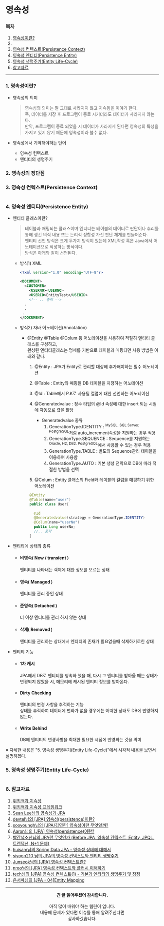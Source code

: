 # 영속성

### 목차
1. [영속성이란?](https://github.com/hongcoding94/JPA_storage/blob/main/JPA_%EC%9D%B4%EB%A1%A0/JPA_%EC%A0%95%EB%A6%AC/003.%20%EC%98%81%EC%86%8D%EC%84%B1.md#1-%EC%98%81%EC%86%8D%EC%84%B1%EC%9D%B4%EB%9E%80)
2. []()
3. [영속성 컨텍스트(Persistence Context)](https://github.com/hongcoding94/JPA_storage/blob/main/JPA_%EC%9D%B4%EB%A1%A0/JPA_%EC%A0%95%EB%A6%AC/003.%20%EC%98%81%EC%86%8D%EC%84%B1.md#3-%EC%98%81%EC%86%8D%EC%84%B1-%EC%BB%A8%ED%85%8D%EC%8A%A4%ED%8A%B8persistence-context)
4. [영속성 엔티티(Persistence Entity)](https://github.com/hongcoding94/JPA_storage/blob/main/JPA_%EC%9D%B4%EB%A1%A0/JPA_%EC%A0%95%EB%A6%AC/003.%20%EC%98%81%EC%86%8D%EC%84%B1.md#4-%EC%98%81%EC%86%8D%EC%84%B1-%EC%97%94%ED%8B%B0%ED%8B%B0persistence-entity)
5. [영속성 생명주기(Entity Life-Cycle)](https://github.com/hongcoding94/JPA_storage/blob/main/JPA_%EC%9D%B4%EB%A1%A0/JPA_%EC%A0%95%EB%A6%AC/003.%20%EC%98%81%EC%86%8D%EC%84%B1.md#5-%EC%98%81%EC%86%8D%EC%84%B1-%EC%83%9D%EB%AA%85%EC%A3%BC%EA%B8%B0entity-life-cycle)
6. [참고자료](https://github.com/hongcoding94/JPA_storage/blob/main/JPA_%EC%9D%B4%EB%A1%A0/JPA_%EC%A0%95%EB%A6%AC/003.%20%EC%98%81%EC%86%8D%EC%84%B1.md#6-%EC%B0%B8%EA%B3%A0%EC%9E%90%EB%A3%8C)

---

### 1. 영속성이란?

 - 영속성의 의미
   > 영속성의 의미는 말 그대로 사라지지 않고 지속됨을 이야기 한다.<br/>
   > 즉, 데이터를 저장 후 프로그램이 종료 시키더라도 데이터가 사라지지 않는다.<br/>
   > 만약, 프로그램이 종료 되었을 시 데이터가 사라지게 된다면 영속성의 특성을 가지고 있지 않기 때문에 영속성이라 볼수 없다.

 - 영속성에서 기억해야하는 단어
   - 영속성 컨텍스트
   - 엔티티의 생명주기

### 2. 영속성의 장단점


### 3. 영속성 컨텍스트(Persistence Context)

<div align="center">
 <img src="" width="" height="" />
</div>

### 4. 영속성 엔티티(Persistence Entity)

- 엔티티 클래스이란?
  > 테이블과 매핑되는 클래스이며 엔티티는 테이블의 데이터로 판단이나 추리를 통해 생긴 의식 내용 또는 논리적 정합성 가진 판단 체계를 만들어준다.<br/>
  > 엔티티 선언 방식은 크게 두가지 방식이 있는데 XML작성 혹은 Java에서 어노테이션으로 작성하는 방식이다.<br/>
  > 방식은 아래와 같이 선언된다.

  - 방식1) XML
 
    ```xml
    <?xml version="1.0" encoding="UTF-8"?>

    <DOCUMENT>
      <CUSTOMER>
        <USERNO><USERNO>
        <USERID>EntityTest</USERID>
        <!-- .. 중략 -->
      .
      .
     .
    </DOCUMENT>
    ```

  - 방식2) 자바 어노테이션(Annotation)
    - @Entity @Table @Colum 등 어노테이션을 사용하여 적절히 엔티티 클래스를 구성하고,<br/>
      완성된 엔티티클래스는 명세를 기반으로 테이블과 매핑되면 사용 방법은 아래와 같다.
      
      1. @Entity : JPA가 Entity로 관리할 대상에 추가해야하는 필수 어노테이션

      2. @Table : Entity와 매핑될 DB 테이블을 지정하는 어노테이션

      3. @Id : Table에서 P.K로 사용될 컬럼에 대한 선언하는 어노테이션

      4. @Generatedvalue : 정수 타입의 @Id 속성에 대한 insert 되는 시점에 자동으로 값을 할당

         - Generatedvalue 종류
           1. GenerationType.IDENTITY : <sup>MySQL, SQL Server, PostgreSQL</sup>처럼 auto_increment속성을 지원하는 경우 적용
           2. GenerationType.SEQUENCE : Sequence를 지원하는 <sup>Oracle, H2, DB2. PostgreSQL</sup>에서 사용할 수 있는 경우 적용
           3. GenerationType.TABLE : 별도의 Sequence관리 테이블을 이용하여 사용함 
           4. GenerationType.AUTO : 기본 생성 전략으로 DB에 따라 적절한 방법을 선택

      5. @Colum : Entity 클래스의 Field와 테이블의 컬럼을 매핑하기 위한 어노테이션
      
      ```java
       @Entity
       @Table(name="user")
       public class User{
       
         @Id
         @Generatedvalue(strategy = GenerationType.IDENTITY)
         @Colum(name="userNo")
         public Long userNo;
         //.. 중략
       }
      ```
      
- 엔티티에 상태의 종류
  - #### 비영속( New / transient )<br/>
    엔티티를 나타내는 객체에 대한 정보를 모르는 상태

  - #### 영속( Managed )<br/>
    엔티티를 관리 중인 상태

  - #### 준영속( Detached )<br/>
    더 이상 엔티티를 관리 하지 않는 상태

  - #### 삭제( Removed )<br/>
    엔티티를 관리하는 상태에서 엔티티의 존재가 필요없을때 삭제하기로한 상태

- 엔티티 기능
  - #### 1차 캐시<br/>
    JPA에서 DB로 엔티티를 영속화 했을 때, 다시 그 엔티티를 받아올 때는 상태가 변경되지 않았을 시, 메모리에 캐시된 엔티티 정보를 받아온다.

  - #### Dirty Checking<br/>
    엔티티의 변경 사항을 추적하는 기능<br/>
    상태를 추적하여 데이터에 변화가 없을 경우에는 어떠한 상태도 DB에 반영하지 않는다.

  - #### Write Behind<br/>
    DB에 엔티티의 변경사항을 최대한 필요한 시점에 반영되는 것을 의미


※ 자세한 내용은 "5. 영속성 생명주기(Entity Life-Cycle)"에서 시각적 내용을 보면서 설명하겠다.


### 5. 영속성 생명주기(Entity Life-Cycle)

<div align="center">
 <img src="" width="" height="" />
</div>

### 6. 참고자료
1. [위키백과 지속성](https://ko.wikipedia.org/wiki/%EC%A7%80%EC%86%8D%EC%84%B1)
2. [위키백과 지속성 프레임워크](https://ko.wikipedia.org/wiki/%EC%A7%80%EC%86%8D%EC%84%B1_%ED%94%84%EB%A0%88%EC%9E%84%EC%9B%8C%ED%81%AC)
3. [Sean Lee님의 영속성과 JPA](https://hleee.medium.com/%EC%98%81%EC%86%8D%EC%84%B1%EA%B3%BC-jpa-be900d112470)
4. [devtel님의 [JPA] 영속성(persistence)이란?](https://velog.io/@devtel/JPA-%EC%98%81%EC%86%8D%EC%84%B1persistence%EC%9D%B4%EB%9E%80)
5. [sooyoungh님의 [JPA/김영한] 영속성이란 무엇일까?](https://velog.io/@sooyoungh/%EC%98%81%EC%86%8D%EC%84%B1%EC%9D%B4%EB%9E%80-%EB%AC%B4%EC%97%87%EC%9D%BC%EA%B9%8C)
6. [Aaron님의 [JPA] 영속성(persistence)이란?](https://data-make.tistory.com/609)
7. [빨간색소년님의 JPA란 무엇인가 (Before JPA, 영속성 컨텍스트, Entity, JPQL, 트랜잭션, N+1 문제)](https://sjh836.tistory.com/189)
8. [huisam님의 Spring Data JPA - 영속성 상태에 대해서](https://huisam.tistory.com/entry/persistContext)
9. [siyoon210 님의 JPA의 영속성 컨텍스트와 엔티티 생명주기](https://siyoon210.tistory.com/138)
10. [Junseok님의 [JPA] 영속성 컨텍스트란?](https://junseokdev.tistory.com/39)
11. [nroo님의 [JPA] 영속성 컨텍스트와 플러시 이해하기](https://ict-nroo.tistory.com/130)
12. [tech님의 [JPA] 영속성 컨텍스트(1) - 기본과 엔티티의 생명주기 및 장점](https://programming-workspace.tistory.com/63)
13. [은서파님의 [JPA - 04]Entity Mapping](https://goodteacher.tistory.com/364)


---
<div align="center">
  <b>긴 글 읽어주셨어 감사합니다.</b><br/><br/>
  아직 많이 배워야 하는 웹린이 입니다.<br/>
  내용에 문제가 있다면 이슈를 통해 알려주신다면 <br>
  감사하겠습니다.
</div>
